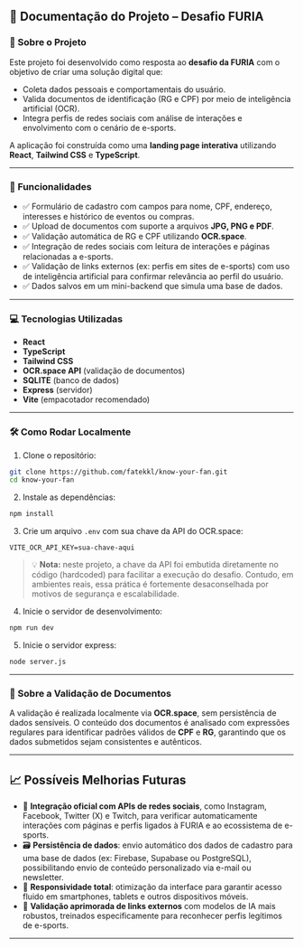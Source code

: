 ## 📄 Documentação do Projeto – Desafio FURIA

### 🧠 Sobre o Projeto

Este projeto foi desenvolvido como resposta ao **desafio da FURIA** com o objetivo de criar uma solução digital que:

* Coleta dados pessoais e comportamentais do usuário.
* Valida documentos de identificação (RG e CPF) por meio de inteligência artificial (OCR).
* Integra perfis de redes sociais com análise de interações e envolvimento com o cenário de e-sports.

A aplicação foi construída como uma **landing page interativa** utilizando **React**, **Tailwind CSS** e **TypeScript**.

---

### 🚀 Funcionalidades

* ✅ Formulário de cadastro com campos para nome, CPF, endereço, interesses e histórico de eventos ou compras.
* ✅ Upload de documentos com suporte a arquivos **JPG, PNG e PDF**.
* ✅ Validação automática de RG e CPF utilizando **OCR.space**.
* ✅ Integração de redes sociais com leitura de interações e páginas relacionadas a e-sports.
* ✅ Validação de links externos (ex: perfis em sites de e-sports) com uso de inteligência artificial para confirmar relevância ao perfil do usuário.
* ✅ Dados salvos em um mini-backend que simula uma base de dados.

---

### 💻 Tecnologias Utilizadas

* **React**
* **TypeScript**
* **Tailwind CSS**
* **OCR.space API** (validação de documentos)
* **SQLITE** (banco de dados)
* **Express** (servidor)
* **Vite** (empacotador recomendado)

---

### 🛠️ Como Rodar Localmente

1. Clone o repositório:

```bash
git clone https://github.com/fatekkl/know-your-fan.git
cd know-your-fan
```

2. Instale as dependências:

```bash
npm install
```

3. Crie um arquivo `.env` com sua chave da API do OCR.space:

```env
VITE_OCR_API_KEY=sua-chave-aqui
```

> 💡 **Nota:** neste projeto, a chave da API foi embutida diretamente no código (hardcoded) para facilitar a execução do desafio. Contudo, em ambientes reais, essa prática é fortemente desaconselhada por motivos de segurança e escalabilidade.

4. Inicie o servidor de desenvolvimento:

```bash
npm run dev
```

5. Inicie o servidor express:

```bash
node server.js
```

---

### 🔐 Sobre a Validação de Documentos

A validação é realizada localmente via **OCR.space**, sem persistência de dados sensíveis. O conteúdo dos documentos é analisado com expressões regulares para identificar padrões válidos de **CPF** e **RG**, garantindo que os dados submetidos sejam consistentes e autênticos.

---

## 📈 Possíveis Melhorias Futuras

* 🔗 **Integração oficial com APIs de redes sociais**, como Instagram, Facebook, Twitter (X) e Twitch, para verificar automaticamente interações com páginas e perfis ligados à FURIA e ao ecossistema de e-sports.
* 🗃️ **Persistência de dados**: envio automático dos dados de cadastro para uma base de dados (ex: Firebase, Supabase ou PostgreSQL), possibilitando envio de conteúdo personalizado via e-mail ou newsletter.
* 📱 **Responsividade total**: otimização da interface para garantir acesso fluido em smartphones, tablets e outros dispositivos móveis.
* 🤖 **Validação aprimorada de links externos** com modelos de IA mais robustos, treinados especificamente para reconhecer perfis legítimos de e-sports.

---

